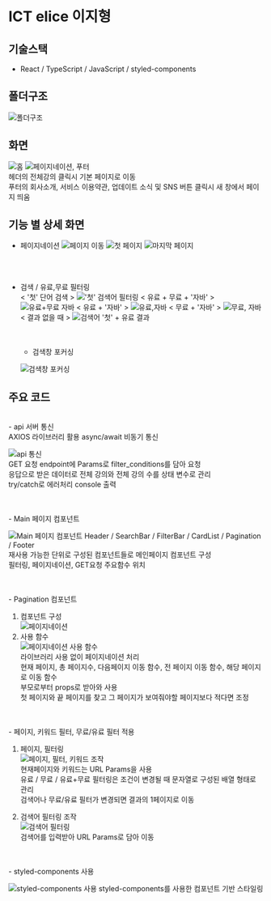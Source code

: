 # ICT elice 이지형

## 기술스택

- React / TypeScript / JavaScript / styled-components

## 폴더구조

![폴더구조](https://github.com/j-h-711/ICT_elice/assets/106228604/b8a1111a-6df0-4645-9718-3fde3908de56)

## 화면

![홈](https://github.com/j-h-711/ICT_elice/assets/106228604/9fb83af4-dd43-48dc-a4a9-f053f455862a)
![페이지네이션, 푸터](https://github.com/j-h-711/ICT_elice/assets/106228604/19a58be8-bfea-4c43-b33c-8c4b6caf46d3)
<br/>
헤더의 전체강의 클릭시 기본 페이지로 이동
<br/>
푸터의 회사소개, 서비스 이용약관, 업데이트 소식 및 SNS 버튼 클릭시 새 창에서 페이지 띄움
<br/>

## 기능 별 상세 화면

- 페이지네이션
  ![페이지 이동](https://github.com/j-h-711/ICT_elice/assets/106228604/c5c74a6a-9d82-4421-91d2-a30b2fd2cd68)
  ![첫 페이지](https://github.com/j-h-711/ICT_elice/assets/106228604/c34eaaed-3501-4195-8672-b1aaf2d23150)
  ![마지막 페이지](https://github.com/j-h-711/ICT_elice/assets/106228604/41e322fe-ff6c-4669-8f8a-6c21f5049fa4)

  <br/>
  <br/>

- 검색 / 유료,무료 필터링
  <br/>
  < '첫' 단어 검색 >
  !['첫' 검색어 필터링](https://github.com/j-h-711/ICT_elice/assets/106228604/27525f27-1eac-435c-af3a-ba0d4dc3aa8b)
  < 유료 + 무료 + '자바' >
  ![유료+무료 자바](https://github.com/j-h-711/ICT_elice/assets/106228604/f02dd290-85e0-4f99-8697-a6093dd1aa3b)
  < 유료 + '자바' >
  ![유료,자바](https://github.com/j-h-711/ICT_elice/assets/106228604/c9e4a73e-daac-4bd6-af04-01518c729e93)
  < 무료 + '자바' >
  ![무료, 자바](https://github.com/j-h-711/ICT_elice/assets/106228604/99fb65c6-b853-45c1-b59f-31d339b652f6)
  < 결과 없을 때 >
  ![검색어 '첫' + 유료 결과](https://github.com/j-h-711/ICT_elice/assets/106228604/0f482bc1-7164-44ea-ad83-c076ede652ca)

  <br/>
  <br/>

  - 검색창 포커싱

  ![검색창 포커싱](https://github.com/j-h-711/ICT_elice/assets/106228604/b0193efa-8554-4169-bd83-0cd2f9f0f5fc)

## 주요 코드

<br/>
- api 서버 통신
<br/>
  AXIOS 라이브러리 활용 async/await 비동기 통신
  
  ![api 통신](https://github.com/j-h-711/ICT_elice/assets/106228604/09412a61-b830-4ed0-b21e-85b3015b5717) <br/>
  GET 요청 endpoint에 Params로 filter_conditions를 담아 요청<br/>
  응답으로 받은 데이터로 전체 강의와 전체 강의 수를 상태 변수로 관리<br/>
  try/catch로 에러처리 console 출력
  <br/>

<br/>
<br/>
- Main 페이지 컴포넌트
<br/>

![Main 페이지 컴포넌트](https://github.com/j-h-711/ICT_elice/assets/106228604/f32ca5f7-bcef-4c73-aa07-65426506f41a)
Header / SearchBar / FilterBar / CardList / Pagination / Footer<br/>
재사용 가능한 단위로 구성된 컴포넌트들로 메인페이지 컴포넌트 구성<br/>
필터링, 페이지네이션, GET요청 주요함수 위치

<br/>
<br/>
- Pagination 컴포넌트
<br/>

1. 컴포넌트 구성
   <br/>
   ![페이지네이션](https://github.com/j-h-711/ICT_elice/assets/106228604/01c51687-4ba0-4848-92cb-3b143f1b3b09) <br/>
2. 사용 함수
   <br/>
   ![페이지네이션 사용 함수](https://github.com/j-h-711/ICT_elice/assets/106228604/adb8d029-7072-4cf6-8411-b8d7b6192da7) <br/>
   라이브러리 사용 없이 페이지네이션 처리<br/>
   현재 페이지, 총 페이지수, 다음페이지 이동 함수, 전 페이지 이동 함수, 해당 페이지로 이동 함수<br/>
   부모로부터 props로 받아와 사용<br/>
   첫 페이지와 끝 페이지를 찾고 그 페이지가 보여줘야할 페이지보다 적다면 조정<br/>

<br/>
<br/>
- 페이지, 키워드 필터, 무료/유료 필터 적용
<br/>

1. 페이지, 필터링
   <br/>
   ![페이지, 필터, 키워드 조작](https://github.com/j-h-711/ICT_elice/assets/106228604/89cd0d4f-1f69-45dc-84ec-91b546ac59b9)
   <br/>
   현재페이지와 키워드는 URL Params을 사용<br/>
   유료 / 무료 / 유료+무료 필터링은 조건이 변경될 때 문자열로 구성된 배열 형태로 관리<br/>
   검색어나 무료/유료 필터가 변경되면 결과의 1페이지로 이동

2. 검색어 필터링 조작
   <br/>
   ![검색어 필터링](https://github.com/j-h-711/ICT_elice/assets/106228604/3e640f42-ce8b-4e62-8824-4b1ba502ce7b)
   <br/>
   검색어를 입력받아 URL Params로 담아 이동

<br/>
<br/>
- styled-components 사용
<br/>

![styled-components 사용](https://github.com/j-h-711/ICT_elice/assets/106228604/0154bfca-864a-4425-b68a-ade50357119e)
styled-components를 사용한 컴포넌트 기반 스타일링
